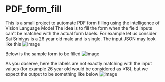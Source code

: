 # PDF_form_fill
This is a small project to automate PDF form filling using the intelligence of Vision Language Model
The idea is to fill the form when the field inputs can't be matched with the actual form labels. For example let us consider Sai Srinivas is a 26 year old male and is single. The input JSON may look like this
![image](https://github.com/user-attachments/assets/b7e123e0-10fb-4fa9-a69d-f30a1d3d5e14)


Below is the sample form to be filled
![image](https://github.com/user-attachments/assets/1267c406-e6ad-424c-8b9a-053c01f92038)

As you observe, here the labels are not exactly matching with the input values (for example 26 year old would be considered as ≥18), but we expect the output to be something like below
![image](https://github.com/user-attachments/assets/616e1cf4-4d1f-41fc-955d-c5c88728fa3c)


